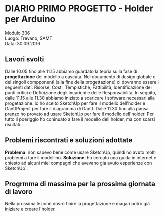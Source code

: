 # DIARIO PRIMO PROGETTO - Holder per Arduino

Modulo 306 <br>
Luogo: Trevano, SAMT <br>
Data: 30.09.2016

## Lavori svolti
Dalle 10.05 fino alle 11.15 abbiamo guardato la teoria sulla fase di **progettazione** del modello a cascata. Nel documento di design globale e dei singoli compponenti (alla fine della progettazione) ci dovranno essere i seguenti dati: Risorse, Costi, Tempistiche, Fattibilità, Identificazione dei punti critici e Definizione degli incarichi e delle Responsabilità.
In seguito, dalle 11.15 alle 11.30 abbiamo iniziato a scaricare i software necessari alla progetazione. io ho scelto SketchUp per fare il modello dell'holder e GanttProject per fare il diagramma di Gantt.
Dalle 11.30 fino alla pausa pranzo ho provato ad usare SketchUp per fare il modello dell'holder.
Per tutto il poeriggio ho coninuato a fare il modello dell'holder, ma con scarsi risultati.

## Problemi riscontrati e soluzioni adottate
**Problema**: non sapevo bene come usare SketchUp, quindi ho avuto molti problemi a fare il modellino. 
**Soluzione**: ho cercato una guida in internet e chiesto ad alcuni miei compagni che avevano gia avuto esperienze con SketchUp`.



## Progrmma di massima per la prossima giornata di lavoro
Nella prossima lezione dovrò finire la progettazione e magari potrò già iniziare a creare l'holder.



